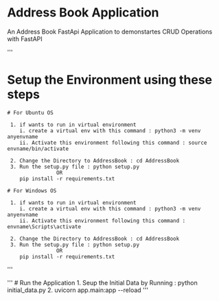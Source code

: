 # Address Book Application

An Address Book FastApi Application to demonstartes CRUD Operations with FastAPI

'''
 # Setup the Environment using these steps

 	# For Ubuntu OS

	 1. if wants to run in virtual environment
	 	i. create a virtual env with this command : python3 -m venv anyenvname
	 	ii. Activate this environment following this command : source envname/bin/activate

	 2. Change the Directory to AddressBook : cd AddressBook
	 3. Run the setup.py file : python setup.py
	 				OR
	 	pip install -r requirements.txt

	# For Windows OS

	 1. if wants to run in virtual environment
	 	i. create a virtual env with this command : python3 -m venv anyenvname
	 	ii. Activate this environment following this command : envname\Scripts\activate

	 2. Change the Directory to AddressBook : cd AddressBook
	 3. Run the setup.py file : python setup.py
	 				OR
	 	pip install -r requirements.txt

'''

'''
	# Run the Application
		1. Seup the Initial Data by Running : python initial_data.py
		2. uvicorn app.main:app --reload
'''